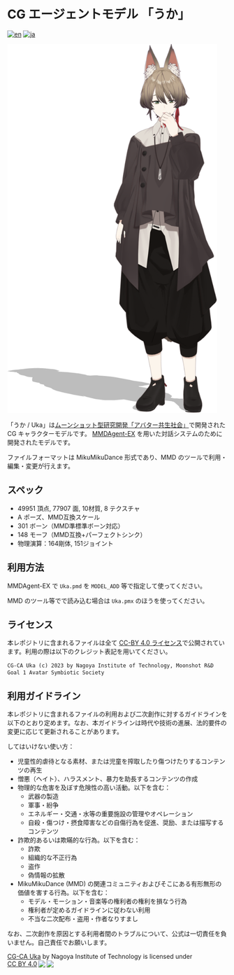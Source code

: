 # CG エージェントモデル 「うか」

[![en](https://img.shields.io/badge/lang-en-red.svg)](README.md)
[![ja](https://img.shields.io/badge/lang-ja-blue.svg)](README.ja.md)

<img width="480" alt="snapshot" src="uka.png"/>

「うか / Uka」は[ムーンショット型研究開発「アバター共生社会」](https://avatar-ss.org/)で開発された CG キャラクターモデルです。
[MMDAgent-EX](https://github.com/mmdagent-ex/MMDAgent-EX) を用いた対話システムのために開発されたモデルです。

ファイルフォーマットは MikuMikuDance 形式であり、MMD のツールで利用・編集・変更が行えます。

## スペック

- 49951 頂点, 77907 面, 10材質, 8 テクスチャ
- A ポーズ、MMD互換スケール
- 301 ボーン（MMD準標準ボーン対応）
- 148 モーフ（MMD互換+パーフェクトシンク）
- 物理演算：164剛体, 151ジョイント

## 利用方法

MMDAgent-EX で `Uka.pmd` を `MODEL_ADD` 等で指定して使ってください。

MMD のツール等でで読み込む場合は `Uka.pmx` のほうを使ってください。

## ライセンス

本レポジトリに含まれるファイルは全て [CC-BY 4.0 ライセンス](https://creativecommons.org/licenses/by/4.0/deed.ja)で公開されています。利用の際は以下のクレジット表記を用いてください。

```text
CG-CA Uka (c) 2023 by Nagoya Institute of Technology, Moonshot R&D Goal 1 Avatar Symbiotic Society
```

## 利用ガイドライン

本レポジトリに含まれるファイルの利用および二次創作に対するガイドラインを以下のとおり定めます。なお、本ガイドラインは時代や技術の進展、法的要件の変更に応じて更新されることがあります。

してはいけない使い方：

- 児童性的虐待となる素材、または児童を搾取したり傷つけたりするコンテンツの再生
- 憎悪（ヘイト）、ハラスメント、暴⼒を助長するコンテンツの作成
- 物理的な危害を及ぼす危険性の⾼い活動。以下を含む：
  - 武器の製造
  - 軍事・紛争
  - エネルギー・交通・水等の重要施設の管理やオペレーション
  - 自殺・傷つけ・摂食障害などの自傷行為を促進、奨励、または描写するコンテンツ
- 詐欺的あるいは欺瞞的な⾏為。以下を含む：
  - 詐欺
  - 組織的な不正行為
  - 盗作
  - 偽情報の拡散
- MikuMikuDance (MMD) の関連コミュニティおよびそこにある有形無形の価値を害する行為。以下を含む：
  - モデル・モーション・音楽等の権利者の権利を損なう行為
  - 権利者が定めるガイドラインに従わない利用
  - 不当な二次配布・盗用・作者なりすまし

なお、二次創作を原因とする利用者間のトラブルについて、公式は一切責任を負いません。自己責任でお願いします。

<p xmlns:cc="http://creativecommons.org/ns#" xmlns:dct="http://purl.org/dc/terms/"><a property="dct:title" rel="cc:attributionURL" href="https://github.com/mmdagent-ex/uka">CG-CA Uka</a> by <span property="cc:attributionName">Nagoya Institute of Technology</span> is licensed under <a href="http://creativecommons.org/licenses/by/4.0/?ref=chooser-v1" target="_blank" rel="license noopener noreferrer" style="display:inline-block;">CC BY 4.0<img style="height:22px!important;margin-left:3px;vertical-align:text-bottom;" src="https://mirrors.creativecommons.org/presskit/icons/cc.svg?ref=chooser-v1"><img style="height:22px!important;margin-left:3px;vertical-align:text-bottom;" src="https://mirrors.creativecommons.org/presskit/icons/by.svg?ref=chooser-v1"></a></p>
